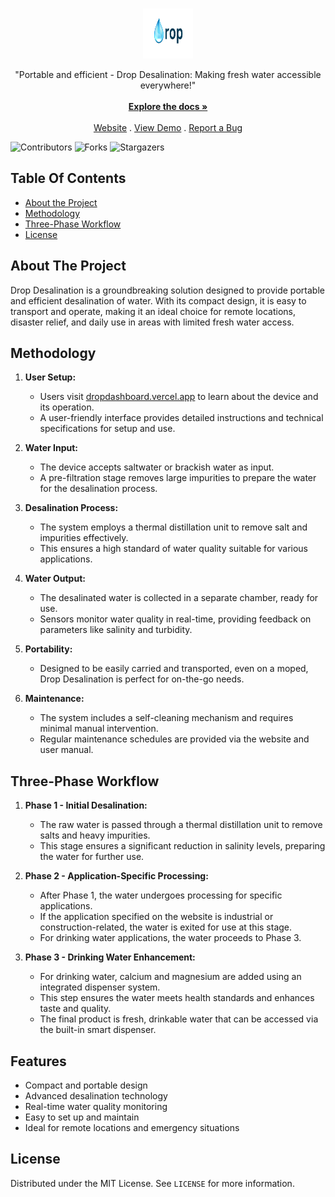 <br/>
<p align="center">
  <a href="https://github.com/Shivanaik11/drop">
    <img src="DROP DASHBOARD/drop.png" alt="Logo" width="80" height="80">
  </a>

  <p align="center">
    "Portable and efficient - Drop Desalination: Making fresh water accessible everywhere!"
    <br/>
    <br/>
    <a href="DROP DOCUMENTATION/DROP DOCUMENTATION .pdf"><strong>Explore the docs »</strong></a>
    <br/>
    <br/>
    <a href="https://dropdashboard.vercel.app">Website</a>
    .
    <a href="https://drive.google.com/file/d/1xyzABC12345view">View Demo</a>
    .
    <a href="https://github.com/Shivanaik11/drop/issues">Report a Bug</a>
  </p>
</p>

![Contributors](https://img.shields.io/github/contributors/Shivanaik11/drop?color=dark-green) ![Forks](https://img.shields.io/github/forks/Shivanaik11/drop?style=social) ![Stargazers](https://img.shields.io/github/stars/Shivanaik11/drop?style=social) 

## Table Of Contents
* [About the Project](#about-the-project)
* [Methodology](#methodology)
* [Three-Phase Workflow](#three-phase-workflow)
* [License](#license)

## About The Project
Drop Desalination is a groundbreaking solution designed to provide portable and efficient desalination of water. With its compact design, it is easy to transport and operate, making it an ideal choice for remote locations, disaster relief, and daily use in areas with limited fresh water access.

## Methodology

1. **User Setup:**
   - Users visit [dropdashboard.vercel.app](https://dropdashboard.vercel.app) to learn about the device and its operation.
   - A user-friendly interface provides detailed instructions and technical specifications for setup and use.

2. **Water Input:**
   - The device accepts saltwater or brackish water as input.
   - A pre-filtration stage removes large impurities to prepare the water for the desalination process.

3. **Desalination Process:**
   - The system employs a thermal distillation unit to remove salt and impurities effectively.
   - This ensures a high standard of water quality suitable for various applications.

4. **Water Output:**
   - The desalinated water is collected in a separate chamber, ready for use.
   - Sensors monitor water quality in real-time, providing feedback on parameters like salinity and turbidity.

5. **Portability:**
   - Designed to be easily carried and transported, even on a moped, Drop Desalination is perfect for on-the-go needs.

6. **Maintenance:**
   - The system includes a self-cleaning mechanism and requires minimal manual intervention.
   - Regular maintenance schedules are provided via the website and user manual.

## Three-Phase Workflow

1. **Phase 1 - Initial Desalination:**
   - The raw water is passed through a thermal distillation unit to remove salts and heavy impurities.
   - This stage ensures a significant reduction in salinity levels, preparing the water for further use.

2. **Phase 2 - Application-Specific Processing:**
   - After Phase 1, the water undergoes processing for specific applications.
   - If the application specified on the website is industrial or construction-related, the water is exited for use at this stage.
   - For drinking water applications, the water proceeds to Phase 3.

3. **Phase 3 - Drinking Water Enhancement:**
   - For drinking water, calcium and magnesium are added using an integrated dispenser system.
   - This step ensures the water meets health standards and enhances taste and quality.
   - The final product is fresh, drinkable water that can be accessed via the built-in smart dispenser.

## Features

- Compact and portable design
- Advanced desalination technology
- Real-time water quality monitoring
- Easy to set up and maintain
- Ideal for remote locations and emergency situations

## License

Distributed under the MIT License. See `LICENSE` for more information.

